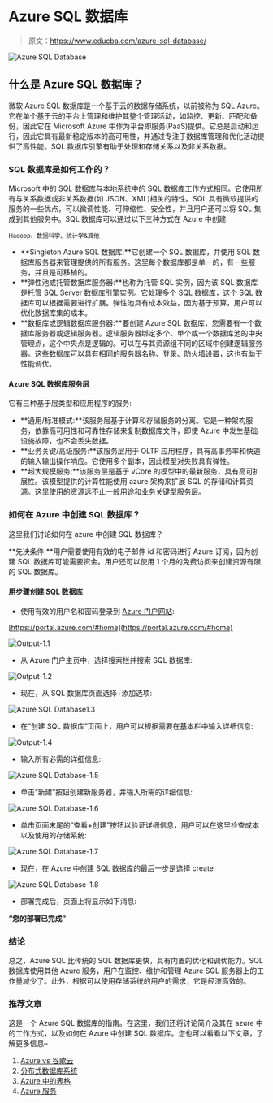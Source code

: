 # Azure SQL 数据库

> 原文：<https://www.educba.com/azure-sql-database/>

![Azure SQL Database](img/092cf65f51f3d9167a6a7324df8b51ed.png "Azure SQL Database")



## 什么是 Azure SQL 数据库？

微软 Azure SQL 数据库是一个基于云的数据存储系统，以前被称为 SQL Azure。它在单个基于云的平台上管理和维护其整个管理活动，如监控、更新、匹配和备份，因此它在 Microsoft Azure 中作为平台即服务(PaaS)提供。它总是启动和运行，因此它具有最新稳定版本的高可用性，并通过专注于数据库管理和优化活动提供了高性能。SQL 数据库引擎有助于处理和存储关系以及非关系数据。

### SQL 数据库是如何工作的？

Microsoft 中的 SQL 数据库与本地系统中的 SQL 数据库工作方式相同。它使用所有与关系数据或非关系数据(如 JSON、XML)相关的特性。SQL 具有微软提供的服务的一些优点，可以微调性能、可伸缩性、安全性，并且用户还可以将 SQL 集成到其他服务中。SQL 数据库可以通过以下三种方式在 Azure 中创建:

<small>Hadoop、数据科学、统计学&其他</small>

*   **Singleton Azure SQL 数据库:**它创建一个 SQL 数据库，并使用 SQL 数据库服务器来管理提供的所有服务。这里每个数据库都是单一的，有一些服务，并且是可移植的。
*   **弹性池或托管数据库服务器:**也称为托管 SQL 实例，因为该 SQL 数据库是托管 SQL Server 数据库引擎实例。它处理多个 SQL 数据库，这个 SQL 数据库可以根据需要进行扩展。弹性池具有成本效益，因为基于预算，用户可以优化数据库集的成本。
*   **数据库或逻辑数据库服务器:**要创建 Azure SQL 数据库，您需要有一个数据库服务器或逻辑服务器。逻辑服务器绑定多个、单个或一个数据库池的中央管理点，这个中央点是逻辑的。可以在与其资源组不同的区域中创建逻辑服务器。这些数据库可以具有相同的服务器名称、登录、防火墙设置，这也有助于性能调优。

#### Azure SQL 数据库服务层

它有三种基于层类型和应用程序的服务:

*   **通用/标准模式:**该服务层基于计算和存储服务的分离。它是一种架构服务，依靠高可用性和可靠性存储来复制数据库文件，即使 Azure 中发生基础设施故障，也不会丢失数据。
*   **业务关键/高级服务:**该服务层用于 OLTP 应用程序，具有高事务率和快速的输入输出操作响应。它使用多个副本，因此模型对失败具有弹性。
*   **超大规模服务:**该服务层是基于 vCore 的模型中的最新服务，具有高可扩展性。该模型提供的计算性能使用 azure 架构来扩展 SQL 的存储和计算资源。这里使用的资源远不止一般用途和业务关键型服务层。

### 如何在 Azure 中创建 SQL 数据库？

这里我们讨论如何在 azure 中创建 SQL 数据库？

**先决条件:**用户需要使用有效的电子邮件 id 和密码进行 Azure 订阅，因为创建 SQL 数据库可能需要资金。用户还可以使用 1 个月的免费访问来创建资源有限的 SQL 数据库。

#### 用步骤创建 SQL 数据库

*   使用有效的用户名和密码登录到 [Azure 门户网站](https://portal.azure.com/):

[https://portal.azure.com/#home](https://portal.azure.com/#home)

![Output-1.1](img/86a8c308924f92194656b779d538e4ea.png)



*   从 Azure 门户主页中，选择搜索栏并搜索 SQL 数据库:

![Output-1.2](img/cb49de735798576679bf7240cde63da4.png)



*   现在，从 SQL 数据库页面选择+添加选项:

![Azure SQL Database1.3](img/73fd464bbadc1969f8dc0ad9a4cc57fa.png)



*   在“创建 SQL 数据库”页面上，用户可以根据需要在基本栏中输入详细信息:

![Output-1.4](img/c26e717bd613f5d8348b31026738eca0.png)



*   输入所有必需的详细信息:

![Azure SQL Database-1.5](img/4924d95a81e493717ecb968a85dd1744.png)



*   单击“新建”按钮创建新服务器，并输入所需的详细信息:

![Azure SQL Database-1.6](img/b6742ec6e7cd588b2f183ace1a4f6769.png)



*   单击页面末尾的“查看+创建”按钮以验证详细信息，用户可以在这里检查成本以及使用的存储系统:

![Azure SQL Database-1.7](img/9a0eae606372f9fe0d76599a21fcf207.png)



*   现在，在 Azure 中创建 SQL 数据库的最后一步是选择 create

![Azure SQL Database-1.8](img/28a8bfbf91a91bf8fdf657dfbb50eb41.png)



*   部署完成后，页面上将显示如下消息:

**“您的部署已完成”**

### 结论

总之，Azure SQL 比传统的 SQL 数据库更快，具有内置的优化和调优能力。SQL 数据库使用其他 Azure 服务，用户在监控、维护和管理 Azure SQL 服务器上的工作量减少了。此外，根据可以使用存储系统的用户的需求，它是经济高效的。

### 推荐文章

这是一个 Azure SQL 数据库的指南。在这里，我们还将讨论简介及其在 azure 中的工作方式，以及如何在 Azure 中创建 SQL 数据库。您也可以看看以下文章，了解更多信息–

1.  [Azure vs 谷歌云](https://www.educba.com/azure-vs-google-cloud/)
2.  [分布式数据库系统](https://www.educba.com/distributed-database-system/)
3.  [Azure 中的表格](https://www.educba.com/tables-in-azure/)
4.  [Azure 服务](https://www.educba.com/azure-services/)





